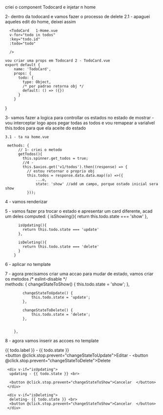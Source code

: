 criei o component Todocard
e injetar n home

2- dentro da todocard e vamos fazer o processo de delete
    2.1 - apaguei aqueles edit do home, deixei assim

      <TodoCard   1-Home.vue
      v-for="todo in todos" 
      :key="todo.id"
      :todo="todo"
     
      />

    vou criar uma props em Todocard 2 - TodoCard.vue
    export default {
        name: 'TodoCard',
        props: {
          todo: {
            type: Object,
            /* por padrao retorna obj */
            default: () => ({})
          }
        }
}
</script>

3- vamos fazer a logica para controllar os estados
    no estado de mostrar - vou interceptar logo apos pegar todas as todos
    e vou remapear a varialvel this.todos para que ela aceite do estado

    3.1 - ta na home.vue

     methods: {
          // 1- criei o metodo
          getTodos(){
            this.spinner.get_todos = true;
            //4 - 
            this.$axios.get('v1/todos').then((response) => {
              // estou retornar o proprio obj
              this.todos = response.data.data.map((o) =>({
                  ...o,
                  state: 'show' //add um campo, porque ostado inicial sera show
              }));

4 - vamos renderizar
<template>
  <div class="flex items-center px-5 bg-gray-300 h-25 rounded-sm px-4 h-15 mb-2">
      {{ todo.label }} - {{ todo.state }}
  </div>
</template>

5 - vamos fazer pra trocar o estado e apresentar um card diferente, acad um deles
    computed: {
          isShowing(){
            return this.todo.state === 'show'
          },
          
          isUpdating(){
            return this.todo.state === 'update'
          },

          isDeleting(){
            return this.todo.state === 'delete'
          }
        }
6 - aplicar no template

<template>
  <div class="flex items-center px-5 bg-gray-300 h-25 rounded-sm px-4 h-15 mb-2">
     <div v-if="isShowing">
      {{ todo.label }} - {{ todo.state }}
     </div>

     <div v-if="isUpdating">
      updating - {{ todo.state }}
     </div>

     <div v-if="isDeleting">
      deleting- {{ todo.state }}
     </div>
  </div>
</template>

7 - agora precisamos criar uma accao para mudar de estado, vamos criar os metodos
    /* eslint-disable */         
        methods: {
            changeStateToShow() {
                this.todo.state = 'show';
            },

            changeStateToUpdate() {
                this.todo.state = 'update';
            },

            changeStateToDelete() {
                this.todo.state = 'delete';
            },

           
        },

  8 - agora vamos inserir as accoes no template
    <div v-if="isShowing">
      {{ todo.label }} - {{ todo.state }}<br>
        <button @click.stop.prevent="changeStateToUpdate">Editar - </button>
        <button @click.stop.prevent="changeStateToDelete">Delete</button>
     </div>

     <div v-if="isUpdating">
      updating - {{ todo.state }} <br>

      <button @click.stop.prevent="changeStateToShow">Cancelar  </button>
     </div>

     <div v-if="isDeleting">
      deleting- {{ todo.state }} <br>
      <button @click.stop.prevent="changeStateToShow">Cancelar  </button>
     </div> 











    